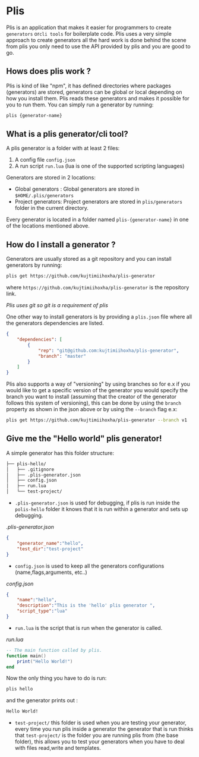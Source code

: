# Plis
Plis is an application that makes it easier for programmers to create `generators` or`cli tools` for boilerplate code.
Plis uses a very simple approach to create generators all the hard work is done behind the scene from plis you only need
to use the API provided by plis and you are good to go.
## Hows does plis work ?
Plis is kind of like "npm", it has defined directories where packages (generators) are stored, generators can be 
global or local depending on how you install them. Plis reads these generators and makes it possible for you to run them.
You can simply run a generator by running:
```bash
plis {generator-name}
```
## What is a plis generator/cli tool?
A plis generator is a folder with at least 2 files:

1. A config file `config.json`
2. A run script `run.lua` (lua is one of the supported scripting languages)

Generators are stored in 2 locations:

 - Global generators :
 Global generators are stored in   `$HOME/.plis/generators`
 - Project generators:
 Project generators are stored in `plis/generators` folder in the current directory.
 
Every generator is located in a folder named `plis-{generator-name}` in one of the locations mentioned above.
 
## How do I install a generator ?

Generators are usually stored as a git repository and you can install generators by running:

 ```bash
plis get https://github.com/kujtimiihoxha/plis-generator
```

where `https://github.com/kujtimiihoxha/plis-generator` is the repository link.

*Plis uses git so git is a requirement of plis*

One other way to install generators is by providing a `plis.json` file where all the generators dependencies are listed.
```json
{
    "dependencies": [
        {
            "rep": "git@github.com:kujtimiihoxha/plis-generator",
            "branch": "master"
        }
    ]
}
```
Plis also supports a way of "versioning" by using branches so for e.x if you would like to get a specific
version of the generator you would specify the branch you want to install (assuming that the creator of the generator follows
this system of versioning), this can be done by using the `branch` property as shown in the json above or by using 
the `--branch` flag e.x:
```bash
plis get https://github.com/kujtimiihoxha/plis-generator --branch v1
```
## Give me the "Hello world" plis generator!
A simple generator has this folder structure:
```bash
├── plis-hello/
│   ├── .gitignore
│   ├── .plis-generator.json
│   ├── config.json
│   ├── run.lua
│   └── test-project/
```
- `.plis-generator.json` is used for debugging, if plis is run inside the `polis-hello` folder it knows that it is run
within a generator and sets up debugging.

*.plis-generator.json*
```json
{
    "generator_name":"hello",
    "test_dir":"test-project"
}
```
- `config.json` is used to keep all the generators configurations (name,flags,arguments, etc..)

*config.json*
```json
{
    "name":"hello",
    "description":"This is the 'hello' plis generator ",
    "script_type":"lua"
}
```
- `run.lua` is the script that is run when the generator is called.

*run.lua*
```lua
-- The main function called by plis.
function main()
    print("Hello World!")
end
```

Now the only thing you have to do is run:
```bash
plis hello
```

and the generator prints out :
```bash
Hello World!
```

- `test-project/` this folder is used when you are testing your generator, every time you run plis inside a generator
the generator that is run thinks that `test-project/` is the folder you are running plis from (the base folder),
this allows you to test your generators when you have to deal with files read,write and templates.
